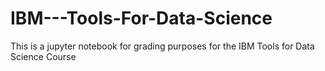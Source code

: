 # IBM---Tools-For-Data-Science
This is a jupyter notebook for grading purposes for the IBM Tools for Data Science Course
